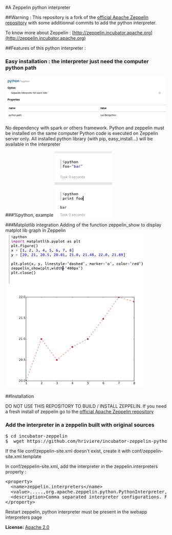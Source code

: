 #A Zeppelin python interpreter 

##Warning : 
This repository is a fork of the [official Apache Zeppelin repository](https://github.com/apache/incubator-zeppelin) with some additionnal commits to add the python interpreter.

To know more about Zeppelin :  [http://zeppelin.incubator.apache.org](http://zeppelin.incubator.apache.org)


##Features of this python interpreter : 
### Easy installation : the interpreter just need the computer python path 
[![pythonpath](/docs/interpreter/screenshots/pyInterpreter3.png)](/docs/interpreter/screenshots/pyInterpreter3.png)
No dependency with spark or others framework.
Python and zeppelin must be installed on the same computer
Python code is executed on Zeppelin server only.
All installed python library (with pip, easy_install...) will be available in the interpreter

###%python, example
[![pythonexec](/docs/interpreter/screenshots/pyInterpreter1.png)](/docs/interpreter/screenshots/pyInterpreter1.png)

###Matplotlib integration
Adding of the function zeppelin_show to display matplot lib graph in Zeppelin
[![pythonexec](/docs/interpreter/screenshots/pyInterpreter2.png)](/docs/interpreter/screenshots/pyInterpreter2.png)

##Installation 

DO NOT USE THIS REPOSITORY TO BUILD / INSTALL ZEPPELIN.
If you need a fresh install of zeppelin go to the [official Apache Zeppelin repository](https://github.com/apache/incubator-zeppelin) 

### Add the interpreter in a zeppelin built with original sources
<pre>
$ cd incubator-zeppelin
$  wget https://github.com/hriviere/incubator-zeppelin-python-interpreter/raw/master/python/dist/python-interpreter.tar.gz && tar -xzvf python-interpreter.tar.gz && mv python interpreter && rm python-interpreter.tar.gz
</pre>

If the file conf/zeppelin-site.xml doesn't exist, create it with conf/zeppelin-site.xml.template

In conf/zeppelin-site.xml, add the interpreter in the zeppelin.interpreters property : 
<pre>
&ltproperty>
  &ltname>zeppelin.interpreters&lt/name>
  &ltvalue>.....,org.apache.zeppelin.python.PythonInterpreter,.....&lt/value>
  &ltdescription>Comma separated interpreter configurations. First interpreter become a default&lt/description>
&lt/property>
</pre>

Restart zeppelin, python interpreter must be present in the webapp interpreters page



**License:** [Apache 2.0](https://github.com/apache/incubator-zeppelin/blob/master/LICENSE)




